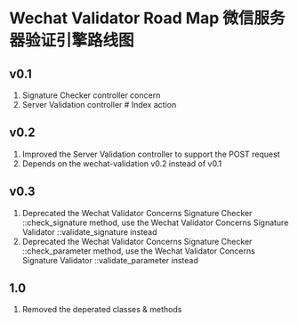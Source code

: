 # Wechat Validator Road Map 微信服务器验证引擎路线图

## v0.1
1. Signature Checker controller concern
2. Server Validation controller # Index action

## v0.2
1. Improved the Server Validation controller to support the POST request
2. Depends on the wechat-validation v0.2 instead of v0.1

## v0.3
1. Deprecated the Wechat Validator Concerns Signature Checker ::check_signature method, use the Wechat Validator Concerns Signature Validator ::validate_signature instead
2. Deprecated the Wechat Validator Concerns Signature Checker ::check_parameter method, use the Wechat Validator Concerns Signature Validator ::validate_parameter instead

## 1.0
1. Removed the deperated classes & methods
